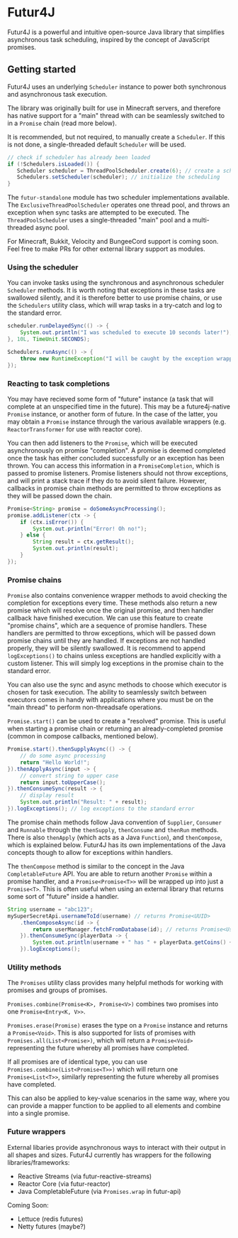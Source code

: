 # Futur4J

Futur4J is a powerful and intuitive open-source Java library that simplifies asynchronous task scheduling, inspired by the concept of JavaScript promises.

## Getting started
Futur4J uses an underlying `Scheduler` instance to power both synchronous and asynchronous task execution. 

The library was originally built for use in Minecraft servers, and therefore has native support for a "main" thread with can be seamlessly switched to in a `Promise` chain (read more below).

It is recommended, but not required, to manually create a `Scheduler`. If this is not done, a single-threaded default `Scheduler` will be used.
```java
// check if scheduler has already been loaded
if (!Schedulers.isLoaded()) {
   Scheduler scheduler = ThreadPoolScheduler.create(6); // create a scheduler using an underlying thread pool (6 threads)
   Schedulers.setScheduler(scheduler); // initialize the scheduling 
}
```

The `futur-standalone` module has two scheduler implementations available. The `ExclusiveThreadPoolScheduler` operates one thread pool, and throws an exception when sync tasks are attempted to be executed.
The `ThreadPoolScheduler` uses a single-threaded "main" pool and a multi-threaded async pool.

For Minecraft, Bukkit, Velocity and BungeeCord support is coming soon. Feel free to make PRs for other external library support as modules.

### Using the scheduler
You can invoke tasks using the synchronous and asynchronous scheduler `Scheduler` methods. It is worth noting that exceptions in these tasks are swallowed silently, and it is therefore better to
use promise chains, or use the `Schedulers` utility class, which will wrap tasks in a try-catch and log to the standard error.

```java
scheduler.runDelayedSync(() -> {
    System.out.println("I was scheduled to execute 10 seconds later!");
}, 10L, TimeUnit.SECONDS);

Schedulers.runAsync(() -> {
    throw new RuntimeException("I will be caught by the exception wrapper in the Schedulers class!");
});
```

### Reacting to task completions
You may have recieved some form of "future" instance (a task that will complete at an unspecified time in the future). This may be a future4j-native `Promise` instance, or another form of future. In the case of the latter, you may obtain a `Promise`
 instance through the various available wrappers (e.g. `ReactorTransformer` for use with reactor core).

You can then add listeners to the `Promise`, which will be executed asynchronously on promise "completion". A promise is deemed completed once the task has either concluded successfully or an exception has been thrown. You can access this information in a `PromiseCompletion`, 
which is passed to promise listeners. Promise listeners should not throw exceptions, and will print a stack trace if they do to avoid silent failure. However, callbacks in promise chain methods are permitted to throw exceptions as they will be passed down the chain. 
```java
Promise<String> promise = doSomeAsyncProcessing();
promise.addListener(ctx -> {
    if (ctx.isError()) {
        System.out.println("Error! Oh no!");
    } else {
        String result = ctx.getResult();
        System.out.println(result);
    }
});
```

### Promise chains
`Promise` also contains convenience wrapper methods to avoid checking the completion for exceptions every time. These methods also return a new promise which will resolve once the original promise, and then handler callback have finished execution. We can use this feature to create
"promise chains", which are a sequence of promise handlers. These handlers are permitted to throw exceptions, which will be passed down promise chains until they are handled. If exceptions are not handled properly, they will be silently swallowed. It is recommend to append `logExceptions()`
to chains unless exceptions are handled explicitly with a custom listener. This will simply log exceptions in the promise chain to the standard error.

You can also use the sync and async methods to choose which executor is chosen for task execution. The ability to seamlessly switch between executors comes in handy with applications where you must be on the "main thread" to perform non-threadsafe operations.

`Promise.start()` can be used to create a "resolved" promise. This is useful when starting a promise chain or returning an already-completed promise (common in compose callbacks, mentioned below).

```java
Promise.start().thenSupplyAsync(() -> {
    // do some async processing
    return "Hello World!";
}).thenApplyAsync(input -> {
    // convert string to upper case
    return input.toUpperCase();
}).thenConsumeSync(result -> {
    // display result
    System.out.println("Result: " + result);
}).logExceptions(); // log exceptions to the standard error
```

The promise chain methods follow Java convention of `Supplier`, `Consumer` and `Runnable` through the `thenSupply`, `thenConsume` and `thenRun` methods. There is also `thenApply` (which acts as a Java `Function`), and `thenCompose`, which is explained below. Futur4J has its own implementations of the Java concepts though to allow for
exceptions within handlers.

The `thenCompose` method is similar to the concept in the Java `CompletableFuture` API. You are able to return another `Promise` within a promise handler, and a `Promise<Promise<T>>` will be wrapped up into just a `Promise<T>`. This is often useful when using an external library that returns some sort of "future" inside a handler.

```java
String username = "abc123";
mySuperSecretApi.usernameToId(username) // returns Promise<UUID>
    .thenComposeAsync(id -> {
        return userManager.fetchFromDatabase(id); // returns Promise<User>
    }).thenConsumeSync(playerData -> {
        System.out.println(username + " has " + playerData.getCoins() + " coins!");
    }).logExceptions();
```

### Utility methods
The `Promises` utility class provides many helpful methods for working with promises and groups of promises. 

`Promises.combine(Promise<K>, Promise<V>)` combines two promises into one `Promise<Entry<K, V>>`.

`Promises.erase(Promise)` erases the type on a `Promise` instance and returns a `Promise<Void>`. This is also supported for lists of promises with `Promises.all(List<Promise>)`, which will return a `Promise<Void>` representing the future whereby all promises have completed.

If all promises are of identical type, you can use `Promises.combine(List<Promise<T>>)` which will return one `Promise<List<T>>`, similarly representing the future whereby all promises have completed.

This can also be applied to key-value scenarios in the same way, where you can provide a mapper function to be applied to all elements and combine into a single promise.





### Future wrappers
External libaries provide asynchronous ways to interact with their output in all shapes and sizes. Futur4J currently has wrappers for the following libraries/frameworks:
- Reactive Streams (via futur-reactive-streams)
- Reactor Core (via futur-reactor)
- Java CompletableFuture (via `Promises.wrap` in futur-api)

Coming Soon:
- Lettuce (redis futures)
- Netty futures (maybe?)